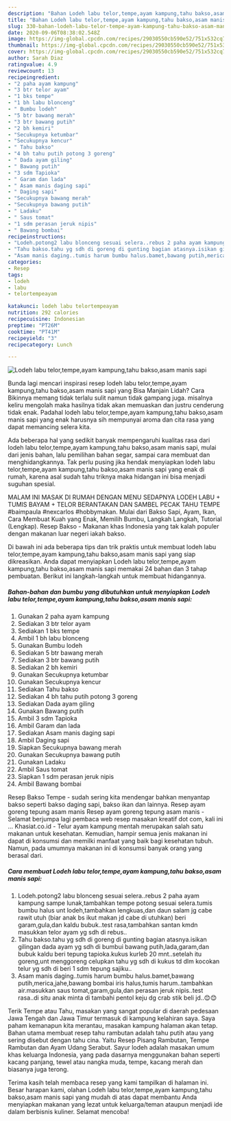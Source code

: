 ```yaml
---
description: "Bahan Lodeh labu telor,tempe,ayam kampung,tahu bakso,asam manis sapi | Cara Buat Lodeh labu telor,tempe,ayam kampung,tahu bakso,asam manis sapi Yang Sedap"
title: "Bahan Lodeh labu telor,tempe,ayam kampung,tahu bakso,asam manis sapi | Cara Buat Lodeh labu telor,tempe,ayam kampung,tahu bakso,asam manis sapi Yang Sedap"
slug: 330-bahan-lodeh-labu-telor-tempe-ayam-kampung-tahu-bakso-asam-manis-sapi-cara-buat-lodeh-labu-telor-tempe-ayam-kampung-tahu-bakso-asam-manis-sapi-yang-sedap
date: 2020-09-06T08:38:02.548Z
image: https://img-global.cpcdn.com/recipes/29030550cb590e52/751x532cq70/lodeh-labu-telortempeayam-kampungtahu-baksoasam-manis-sapi-foto-resep-utama.jpg
thumbnail: https://img-global.cpcdn.com/recipes/29030550cb590e52/751x532cq70/lodeh-labu-telortempeayam-kampungtahu-baksoasam-manis-sapi-foto-resep-utama.jpg
cover: https://img-global.cpcdn.com/recipes/29030550cb590e52/751x532cq70/lodeh-labu-telortempeayam-kampungtahu-baksoasam-manis-sapi-foto-resep-utama.jpg
author: Sarah Diaz
ratingvalue: 4.9
reviewcount: 13
recipeingredient:
- "2 paha ayam kampung"
- "3 btr telor ayam"
- "1 bks tempe"
- "1 bh labu blonceng"
- " Bumbu lodeh"
- "5 btr bawang merah"
- "3 btr bawang putih"
- "2 bh kemiri"
- "Secukupnya ketumbar"
- "Secukupnya kencur"
- " Tahu bakso"
- "4 bh tahu putih potong 3 goreng"
- " Dada ayam giling"
- " Bawang putih"
- "3 sdm Tapioka"
- " Garam dan lada"
- " Asam manis daging sapi"
- " Daging sapi"
- "Secukupnya bawang merah"
- "Secukupnya bawang putih"
- " Ladaku"
- " Saus tomat"
- "1 sdm perasan jeruk nipis"
- " Bawang bombai"
recipeinstructions:
- "Lodeh.potong2 labu blonceng sesuai selera..rebus 2 paha ayam kampung sampe lunak,tambahkan tempe potong sesuai selera.tumis bumbu halus unt lodeh,tambahkan lengkuas,dan daun salam jg cabe rawit utuh (biar anak bs ikut makan jd cabe di utuhkan) beri garam,gula,dan kaldu bubuk..test rasa,tambahkan santan kmdn masukkan telor ayam yg sdh di rebus.."
- "Tahu bakso.tahu yg sdh di goreng di gunting bagian atasnya.isikan gilingan dada ayam yg sdh di bumbui bawang putih,lada,garam,dan bubuk kaldu beri tepung tapioka.kukus kurleb 20 mnt..setelah itu goreng,unt menggoreng celupkan tahu yg sdh di kukus td dlm kocokan telur yg sdh di beri 1 sdm tepung sajiku.."
- "Asam manis daging..tumis harum bumbu halus.bamet,bawang putih,merica,jahe,bawang bombai iris halus,tumis harum..tambahkan air.masukkan saus tomat,garam,gula,dan perasan jeruk nipis..test rasa..di situ anak minta di tambahi pentol keju dg crab stik beli jd..😊😊"
categories:
- Resep
tags:
- lodeh
- labu
- telortempeayam

katakunci: lodeh labu telortempeayam 
nutrition: 292 calories
recipecuisine: Indonesian
preptime: "PT26M"
cooktime: "PT41M"
recipeyield: "3"
recipecategory: Lunch

---
```



![Lodeh labu telor,tempe,ayam kampung,tahu bakso,asam manis sapi](https://img-global.cpcdn.com/recipes/29030550cb590e52/751x532cq70/lodeh-labu-telortempeayam-kampungtahu-baksoasam-manis-sapi-foto-resep-utama.jpg)

Bunda lagi mencari inspirasi resep lodeh labu telor,tempe,ayam kampung,tahu bakso,asam manis sapi yang Bisa Manjain Lidah? Cara Bikinnya memang tidak terlalu sulit namun tidak gampang juga. misalnya keliru mengolah maka hasilnya tidak akan memuaskan dan justru cenderung tidak enak. Padahal lodeh labu telor,tempe,ayam kampung,tahu bakso,asam manis sapi yang enak harusnya sih mempunyai aroma dan cita rasa yang dapat memancing selera kita.

Ada beberapa hal yang sedikit banyak mempengaruhi kualitas rasa dari lodeh labu telor,tempe,ayam kampung,tahu bakso,asam manis sapi, mulai dari jenis bahan, lalu pemilihan bahan segar, sampai cara membuat dan menghidangkannya. Tak perlu pusing jika hendak menyiapkan lodeh labu telor,tempe,ayam kampung,tahu bakso,asam manis sapi yang enak di rumah, karena asal sudah tahu triknya maka hidangan ini bisa menjadi suguhan spesial.

MALAM INI MASAK DI RUMAH DENGAN MENU SEDAPNYA LODEH LABU + TUMIS BAYAM + TELOR BERANTAKAN DAN SAMBEL PECAK TAHU TEMPE #baimpaula #nexcarlos #hobbymakan. Mulai dari Bakso Sapi, Ayam, Ikan, Cara Membuat Kuah yang Enak, Memilih Bumbu, Langkah Langkah, Tutorial (Lengkap). Resep Bakso - Makanan khas Indonesia yang tak kalah populer dengan makanan luar negeri iakah bakso.


Di bawah ini ada beberapa tips dan trik praktis untuk membuat lodeh labu telor,tempe,ayam kampung,tahu bakso,asam manis sapi yang siap dikreasikan. Anda dapat menyiapkan Lodeh labu telor,tempe,ayam kampung,tahu bakso,asam manis sapi memakai 24 bahan dan 3 tahap pembuatan. Berikut ini langkah-langkah untuk membuat hidangannya.

<!--inarticleads1-->

##### Bahan-bahan dan bumbu yang dibutuhkan untuk menyiapkan Lodeh labu telor,tempe,ayam kampung,tahu bakso,asam manis sapi:

1. Gunakan 2 paha ayam kampung
1. Sediakan 3 btr telor ayam
1. Sediakan 1 bks tempe
1. Ambil 1 bh labu blonceng
1. Gunakan  Bumbu lodeh
1. Sediakan 5 btr bawang merah
1. Sediakan 3 btr bawang putih
1. Sediakan 2 bh kemiri
1. Gunakan Secukupnya ketumbar
1. Gunakan Secukupnya kencur
1. Sediakan  Tahu bakso
1. Sediakan 4 bh tahu putih potong 3 goreng
1. Sediakan  Dada ayam giling
1. Gunakan  Bawang putih
1. Ambil 3 sdm Tapioka
1. Ambil  Garam dan lada
1. Sediakan  Asam manis daging sapi
1. Ambil  Daging sapi
1. Siapkan Secukupnya bawang merah
1. Gunakan Secukupnya bawang putih
1. Gunakan  Ladaku
1. Ambil  Saus tomat
1. Siapkan 1 sdm perasan jeruk nipis
1. Ambil  Bawang bombai


Resep Bakso Tempe - sudah sering kita mendengar bahkan menyantap bakso seperti bakso daging sapi, bakso ikan dan lainnya. Resep ayam goreng tepung asam manis Resep ayam goreng tepung asam manis - Selamat berjumpa lagi pembaca web resep masakan kreatif dot com, kali ini … Khasiat.co.id - Telur ayam kampung mentah merupakan salah satu makanan untuk kesehatan. Kemudian, hampir semua jenis makanan ini dapat di konsumsi dan memilki manfaat yang baik bagi kesehatan tubuh. Namun, pada umumnya makanan ini di konsumsi banyak orang yang berasal dari. 

<!--inarticleads2-->

##### Cara membuat Lodeh labu telor,tempe,ayam kampung,tahu bakso,asam manis sapi:

1. Lodeh.potong2 labu blonceng sesuai selera..rebus 2 paha ayam kampung sampe lunak,tambahkan tempe potong sesuai selera.tumis bumbu halus unt lodeh,tambahkan lengkuas,dan daun salam jg cabe rawit utuh (biar anak bs ikut makan jd cabe di utuhkan) beri garam,gula,dan kaldu bubuk..test rasa,tambahkan santan kmdn masukkan telor ayam yg sdh di rebus..
1. Tahu bakso.tahu yg sdh di goreng di gunting bagian atasnya.isikan gilingan dada ayam yg sdh di bumbui bawang putih,lada,garam,dan bubuk kaldu beri tepung tapioka.kukus kurleb 20 mnt..setelah itu goreng,unt menggoreng celupkan tahu yg sdh di kukus td dlm kocokan telur yg sdh di beri 1 sdm tepung sajiku..
1. Asam manis daging..tumis harum bumbu halus.bamet,bawang putih,merica,jahe,bawang bombai iris halus,tumis harum..tambahkan air.masukkan saus tomat,garam,gula,dan perasan jeruk nipis..test rasa..di situ anak minta di tambahi pentol keju dg crab stik beli jd..😊😊


Terik Tempe atau Tahu, masakan yang sangat popular di daerah pedesaan Jawa Tengah dan Jawa Timur termasuk di kampung kelahiran saya. Saya paham kemanapun kita merantau, masakan kampung halaman akan tetap. Bahan utama membuat resep tahu rambutan adalah tahu putih atau yang sering disebut dengan tahu cina. Yaitu Resep Pisang Rambutan, Tempe Rambutan dan Ayam Udang Serabut. Sayur lodeh adalah masakan umum khas keluarga Indonesia, yang pada dasarnya menggunakan bahan seperti kacang panjang, tewel atau nangka muda, tempe, kacang merah dan biasanya juga terong. 

Terima kasih telah membaca resep yang kami tampilkan di halaman ini. Besar harapan kami, olahan Lodeh labu telor,tempe,ayam kampung,tahu bakso,asam manis sapi yang mudah di atas dapat membantu Anda menyiapkan makanan yang lezat untuk keluarga/teman ataupun menjadi ide dalam berbisnis kuliner. Selamat mencoba!
